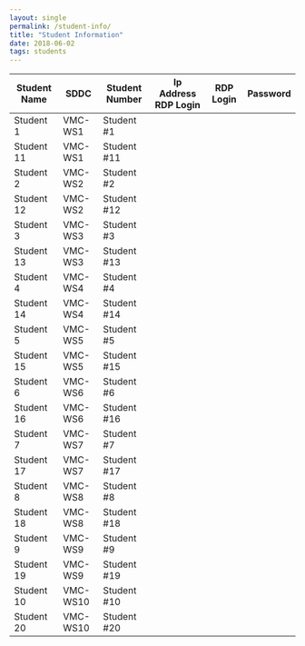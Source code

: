 ```yaml
---
layout: single
permalink: /student-info/
title: "Student Information"
date: 2018-06-02
tags: students
---
```


|Student Name|SDDC|Student Number|Ip Address RDP Login|RDP Login|Password|
|---|---| ---|---|---|---|
| Student 1     | VMC-WS1        | Student #1 |
| Student 11    | VMC-WS1        | Student #11 |
| Student 2     | VMC-WS2        | Student #2 |
| Student 12    | VMC-WS2        | Student #12 |
| Student 3     | VMC-WS3        | Student #3 |
| Student 13    | VMC-WS3        | Student #13 |
| Student 4     | VMC-WS4        | Student #4 |
| Student 14    | VMC-WS4        | Student #14 |
| Student 5     | VMC-WS5        | Student #5 |
| Student 15    | VMC-WS5        | Student #15 |
| Student 6     | VMC-WS6        | Student #6 |
| Student 16    | VMC-WS6        | Student #16 |
| Student 7     | VMC-WS7        | Student #7 |
| Student 17    | VMC-WS7        | Student #17 |
| Student 8     | VMC-WS8        | Student #8 |
| Student 18    | VMC-WS8        | Student #18 |
| Student 9     | VMC-WS9        | Student #9 |
| Student 19    | VMC-WS9        | Student #19 |
| Student 10    | VMC-WS10       | Student #10 |
| Student 20    | VMC-WS10       | Student #20 |